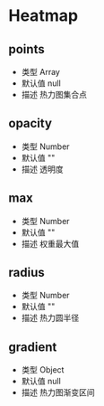 # Heatmap

## points
* 类型 Array
* 默认值 null
* 描述 热力图集合点

## opacity
* 类型 Number
* 默认值 ""
* 描述 透明度

## max
* 类型 Number
* 默认值 ""
* 描述 权重最大值

## radius
* 类型 Number
* 默认值 ""
* 描述 热力圆半径

## gradient
* 类型 Object
* 默认值 null
* 描述 热力图渐变区间